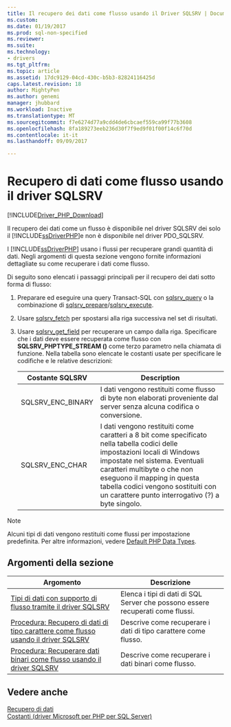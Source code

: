 ```yaml
---
title: Il recupero dei dati come flusso usando il Driver SQLSRV | Documenti Microsoft
ms.custom: 
ms.date: 01/19/2017
ms.prod: sql-non-specified
ms.reviewer: 
ms.suite: 
ms.technology:
- drivers
ms.tgt_pltfrm: 
ms.topic: article
ms.assetid: 17dc9129-04cd-430c-b5b3-82824116425d
caps.latest.revision: 18
author: MightyPen
ms.author: genemi
manager: jhubbard
ms.workload: Inactive
ms.translationtype: MT
ms.sourcegitcommit: f7e6274d77a9cdd4de6cbcaef559ca99f77b3608
ms.openlocfilehash: 8fa189273eeb236d30f7f9ed9f01f00f14c6f70d
ms.contentlocale: it-it
ms.lasthandoff: 09/09/2017

---
```

# <a name="retrieving-data-as-a-stream-using-the-sqlsrv-driver"></a>Recupero di dati come flusso usando il driver SQLSRV
[!INCLUDE[Driver_PHP_Download](../../includes/driver_php_download.md)]

Il recupero dei dati come un flusso è disponibile nel driver SQLSRV dei solo il [!INCLUDE[ssDriverPHP](../../includes/ssdriverphp_md.md)]e non è disponibile nel driver PDO_SQLSRV.  
  
I [!INCLUDE[ssDriverPHP](../../includes/ssdriverphp_md.md)] usano i flussi per recuperare grandi quantità di dati. Negli argomenti di questa sezione vengono fornite informazioni dettagliate su come recuperare i dati come flusso.  
  
Di seguito sono elencati i passaggi principali per il recupero dei dati sotto forma di flusso:  
  
1.  Preparare ed eseguire una query Transact-SQL con [sqlsrv_query](../../connect/php/sqlsrv-query.md) o la combinazione di [sqlsrv_prepare](../../connect/php/sqlsrv-prepare.md)/[sqlsrv_execute](../../connect/php/sqlsrv-execute.md).  
  
2.  Usare [sqlsrv_fetch](../../connect/php/sqlsrv-fetch.md) per spostarsi alla riga successiva nel set di risultati.  
  
3.  Usare [sqlsrv_get_field](../../connect/php/sqlsrv-get-field.md) per recuperare un campo dalla riga. Specificare che i dati deve essere recuperata come flusso con **SQLSRV_PHPTYPE_STREAM (<encoding>)** come terzo parametro nella chiamata di funzione. Nella tabella sono elencate le costanti usate per specificare le codifiche e le relative descrizioni:  
  
    |Costante SQLSRV|Description|  
    |-------------------|---------------|  
    |SQLSRV_ENC_BINARY|I dati vengono restituiti come flusso di byte non elaborati proveniente dal server senza alcuna codifica o conversione.|  
    |SQLSRV_ENC_CHAR|I dati vengono restituiti come caratteri a 8 bit come specificato nella tabella codici delle impostazioni locali di Windows impostate nel sistema. Eventuali caratteri multibyte o che non eseguono il mapping in questa tabella codici vengono sostituiti con un carattere punto interrogativo (?) a byte singolo.|  
  
> [!NOTE]  
> Alcuni tipi di dati vengono restituiti come flussi per impostazione predefinita. Per altre informazioni, vedere [Default PHP Data Types](../../connect/php/default-php-data-types.md).  
  
## <a name="in-this-section"></a>Argomenti della sezione  
  
|Argomento|Descrizione|  
|---------|---------------|  
|[Tipi di dati con supporto di flusso tramite il driver SQLSRV](../../connect/php/data-types-with-stream-support-using-the-sqlsrv-driver.md)|Elenca i tipi di dati di SQL Server che possono essere recuperati come flussi.|  
|[Procedura: Recupero di dati di tipo carattere come flusso usando il driver SQLSRV](../../connect/php/how-to-retrieve-character-data-as-a-stream-using-the-sqlsrv-driver.md)|Descrive come recuperare i dati di tipo carattere come flusso.|  
|[Procedura: Recuperare dati binari come flusso usando il driver SQLSRV](../../connect/php/how-to-retrieve-binary-data-as-a-stream-using-the-sqlsrv-driver.md)|Descrive come recuperare i dati binari come flusso.|  
  
## <a name="see-also"></a>Vedere anche  
[Recupero di dati](../../connect/php/retrieving-data.md)  
[Costanti &#40;driver Microsoft per PHP per SQL Server&#41;](../../connect/php/constants-microsoft-drivers-for-php-for-sql-server.md)  
  

